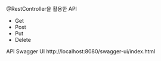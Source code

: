 @RestController을 활용한 API
- Get
- Post
- Put
- Delete

API Swagger UI
http://localhost:8080/swagger-ui/index.html
